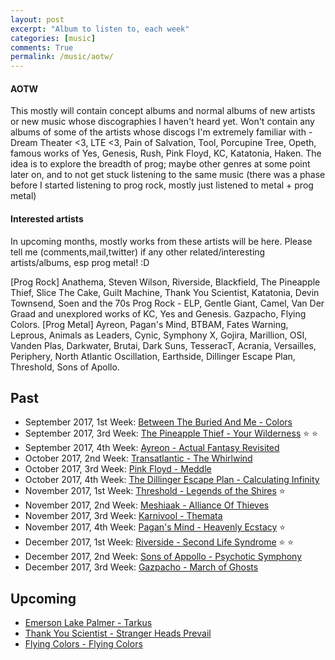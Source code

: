 ```yaml
---
layout: post
excerpt: "Album to listen to, each week"
categories: [music]
comments: True
permalink: /music/aotw/
---
```


#### AOTW

This mostly will contain concept albums and normal albums of new artists or new music whose discographies I haven't heard yet. Won't contain any albums of some of the artists whose discogs I'm extremely familiar with - Dream Theater <3, LTE <3, Pain of Salvation, Tool, Porcupine Tree, Opeth, famous works of Yes, Genesis, Rush, Pink Floyd, KC, Katatonia, Haken. The idea is to explore the breadth of prog; maybe other genres at some point later on, and to not get stuck listening to the same music (there was a phase before I started listening to prog rock, mostly just listened to metal + prog metal)

#### Interested artists

In upcoming months, mostly works from these artists will be here. Please tell me (comments,mail,twitter) if any other related/interesting artists/albums, esp prog metal! :D

[Prog Rock] Anathema, Steven Wilson, Riverside, Blackfield, The Pineapple Thief, Slice The Cake, Guilt Machine, Thank You Scientist, Katatonia, Devin Townsend, Soen and the 70s Prog Rock - ELP, Gentle Giant, Camel, Van Der Graad and unexplored works of KC, Yes and Genesis. Gazpacho, Flying Colors.
[Prog Metal] Ayreon, Pagan's Mind,  BTBAM, Fates Warning, Leprous, Animals as Leaders, Cynic, Symphony X, Gojira, Marillion, OSI, Vanden Plas, Darkwater, Brutai, Dark Suns, TesseracT, Acrania, Versailles, Periphery, North Atlantic Oscillation, Earthside, Dillinger Escape Plan, Threshold, Sons of Apollo.



## Past
- September 2017, 1st Week: [Between The Buried And Me - Colors](https://open.spotify.com/album/56mXsvBsKgRCXgmtzOAC22)
- September 2017, 3rd Week: [The Pineapple Thief - Your Wilderness](https://open.spotify.com/album/7jjzqewWL5T2lj8hU2Z4bG) :star: :star:
- September 2017, 4th Week: [Ayreon - Actual Fantasy Revisited](https://open.spotify.com/album/5I6I4IAoTa6Kz04wsf0KnC)
- October 2017, 2nd Week: [Transatlantic - The Whirlwind](https://www.amazon.com/Whirlwind-Transatlantic/dp/B002OB9KPE)
- October 2017, 3rd Week: [Pink Floyd - Meddle](https://open.spotify.com/album/468ZwCchVtzEbt9BHmXopb)
- October 2017, 4th Week: [The Dillinger Escape Plan - Calculating Infinity](https://open.spotify.com/album/0lUmhvC9JtPpU8LEYHVdyS)
- November 2017, 1st Week: [Threshold - Legends of the Shires](https://open.spotify.com/album/00ne0iFQv1qFKcP6Th1EkD) :star: 
- November 2017, 2nd Week: [Meshiaak - Alliance Of Thieves](https://open.spotify.com/album/0oF5EOEyPcUZvlyHH84TRq)
- November 2017, 3rd Week: [Karnivool - Themata](https://open.spotify.com/album/0omKAKPTlUn7bREO0c39QI)
- November 2017, 4th Week: [Pagan's Mind - Heavenly Ecstacy](https://open.spotify.com/album/0yAjhIKJpvL5BGOmBgQAb7) :star:
- December 2017, 1st Week: [Riverside - Second Life Syndrome](https://open.spotify.com/album/4Zx7hlALHjjmjAXOSCJQCg) :star: :star:
- December 2017, 2nd Week: [Sons of Appollo - Psychotic Symphony](https://open.spotify.com/album/1FW9JsNi0BE3LK3WnHgJOm)
- December 2017, 3rd Week: [Gazpacho - March of Ghosts](https://open.spotify.com/album/2NDTI6UcaVD7dZDPYj15fG)

## Upcoming

- [Emerson Lake Palmer - Tarkus](https://open.spotify.com/album/6mqJylLfGnLCXhdyMPBCRo)
- [Thank You Scientist - Stranger Heads Prevail](https://open.spotify.com/album/4zKSMYpAgpp70sKjs36AZw)
- [Flying Colors - Flying Colors](https://open.spotify.com/album/6Ef02ae9FloRxqFKG7Ie7A)

